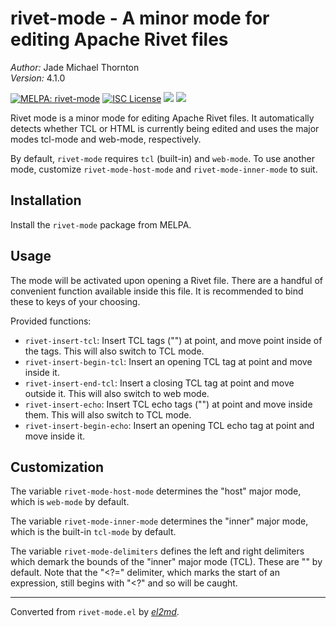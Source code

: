 # rivet-mode - A minor mode for editing Apache Rivet files

_Author:_ Jade Michael Thornton<br>
_Version:_ 4.1.0<br>

[![MELPA: rivet-mode](https://melpa.org/packages/rivet-mode-badge.svg)](https://melpa.org/#/rivet-mode) [![ISC License](https://img.shields.io/badge/license-ISC-green.svg)](./LICENSE) [![](https://img.shields.io/github/languages/code-size/thornjad/rivet-mode.svg)](https://gitlab.com/thornjad/rivet-mode) [![](https://img.shields.io/github/v/tag/thornjad/rivet-mode.svg?label=version&color=yellowgreen)](https://gitlab.com/thornjad/rivet-mode/-/tags)

Rivet mode is a minor mode for editing Apache Rivet files. It automatically
detects whether TCL or HTML is currently being edited and uses the major
modes tcl-mode and web-mode, respectively.

By default, `rivet-mode` requires `tcl` (built-in) and `web-mode`. To use
another mode, customize `rivet-mode-host-mode` and `rivet-mode-inner-mode` to
suit.

## Installation

Install the `rivet-mode` package from MELPA.

## Usage

The mode will be activated upon opening a Rivet file. There are a handful of
convenient function available inside this file. It is recommended to bind
these to keys of your choosing.

Provided functions:

- `rivet-insert-tcl`: Insert TCL tags ("<?" and "?>") at point, and move point
inside of the tags. This will also switch to TCL mode.
- `rivet-insert-begin-tcl`: Insert an opening TCL tag at point and move inside
it.
- `rivet-insert-end-tcl`: Insert a closing TCL tag at point and move outside
it. This will also switch to web mode.
- `rivet-insert-echo`: Insert TCL echo tags ("<?=" and "?>") at point and move
inside them. This will also switch to TCL mode.
- `rivet-insert-begin-echo`: Insert an opening TCL echo tag at point and move
inside it.

## Customization

The variable `rivet-mode-host-mode` determines the "host" major mode, which
is `web-mode` by default.

The variable `rivet-mode-inner-mode` determines the "inner" major mode, which
is the built-in `tcl-mode` by default.

The variable `rivet-mode-delimiters` defines the left and right delimiters
which demark the bounds of the "inner" major mode (TCL). These are "<?" and
"?>" by default. Note that the "<?=" delimiter, which marks the start of an
expression, still begins with "<?" and so will be caught.


---
Converted from `rivet-mode.el` by [_el2md_](https://gitlab.com/thornjad/el2md).
